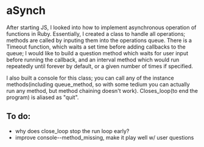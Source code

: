 # aSynch

After starting JS, I looked into how to implement asynchronous operation
of functions in Ruby.  Essentially, I created a class to handle all
operations;  methods are called by inputing them into the operations
queue.  There is a Timeout function, which waits a set time before
adding callbacks to the queue; I would like to build a question
method which waits for user input before running the callback, and an
interval method which would run repeatedly until forever by default, or
a given number of times if specified.

I also built a console for this class; you can call any of the instance methods(including queue_method, so with some tedium you can actually run
any method, but method chaining doesn't work). Closes_loop(to end the
program) is aliased as "quit".

## To do:
* why does close_loop stop the run loop early?
* improve console--method_missing, make it play well w/ user questions
